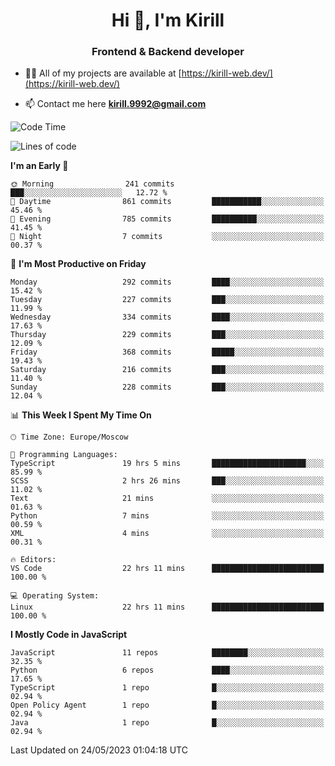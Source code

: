<h1 align="center">Hi 👋, I'm Kirill</h1>
<h3 align="center">Frontend & Backend developer</h3>

- 👨‍💻 All of my projects are available at [https://kirill-web.dev/](https://kirill-web.dev/)

- 📫 Contact me here **kirill.9992@gmail.com**











<!--START_SECTION:waka-->
![Code Time](http://img.shields.io/badge/Code%20Time-1%2C330%20hrs%2016%20mins-blue)

![Lines of code](https://img.shields.io/badge/From%20Hello%20World%20I%27ve%20Written-2.6%20million%20lines%20of%20code-blue)

**I'm an Early 🐤** 

```text
🌞 Morning                241 commits         ███░░░░░░░░░░░░░░░░░░░░░░   12.72 % 
🌆 Daytime                861 commits         ███████████░░░░░░░░░░░░░░   45.46 % 
🌃 Evening                785 commits         ██████████░░░░░░░░░░░░░░░   41.45 % 
🌙 Night                  7 commits           ░░░░░░░░░░░░░░░░░░░░░░░░░   00.37 % 
```
📅 **I'm Most Productive on Friday** 

```text
Monday                   292 commits         ████░░░░░░░░░░░░░░░░░░░░░   15.42 % 
Tuesday                  227 commits         ███░░░░░░░░░░░░░░░░░░░░░░   11.99 % 
Wednesday                334 commits         ████░░░░░░░░░░░░░░░░░░░░░   17.63 % 
Thursday                 229 commits         ███░░░░░░░░░░░░░░░░░░░░░░   12.09 % 
Friday                   368 commits         █████░░░░░░░░░░░░░░░░░░░░   19.43 % 
Saturday                 216 commits         ███░░░░░░░░░░░░░░░░░░░░░░   11.40 % 
Sunday                   228 commits         ███░░░░░░░░░░░░░░░░░░░░░░   12.04 % 
```


📊 **This Week I Spent My Time On** 

```text
🕑︎ Time Zone: Europe/Moscow

💬 Programming Languages: 
TypeScript               19 hrs 5 mins       █████████████████████░░░░   85.99 % 
SCSS                     2 hrs 26 mins       ███░░░░░░░░░░░░░░░░░░░░░░   11.02 % 
Text                     21 mins             ░░░░░░░░░░░░░░░░░░░░░░░░░   01.63 % 
Python                   7 mins              ░░░░░░░░░░░░░░░░░░░░░░░░░   00.59 % 
XML                      4 mins              ░░░░░░░░░░░░░░░░░░░░░░░░░   00.31 % 

🔥 Editors: 
VS Code                  22 hrs 11 mins      █████████████████████████   100.00 % 

💻 Operating System: 
Linux                    22 hrs 11 mins      █████████████████████████   100.00 % 
```

**I Mostly Code in JavaScript** 

```text
JavaScript               11 repos            ████████░░░░░░░░░░░░░░░░░   32.35 % 
Python                   6 repos             ████░░░░░░░░░░░░░░░░░░░░░   17.65 % 
TypeScript               1 repo              █░░░░░░░░░░░░░░░░░░░░░░░░   02.94 % 
Open Policy Agent        1 repo              █░░░░░░░░░░░░░░░░░░░░░░░░   02.94 % 
Java                     1 repo              █░░░░░░░░░░░░░░░░░░░░░░░░   02.94 % 
```




 Last Updated on 24/05/2023 01:04:18 UTC
<!--END_SECTION:waka-->
